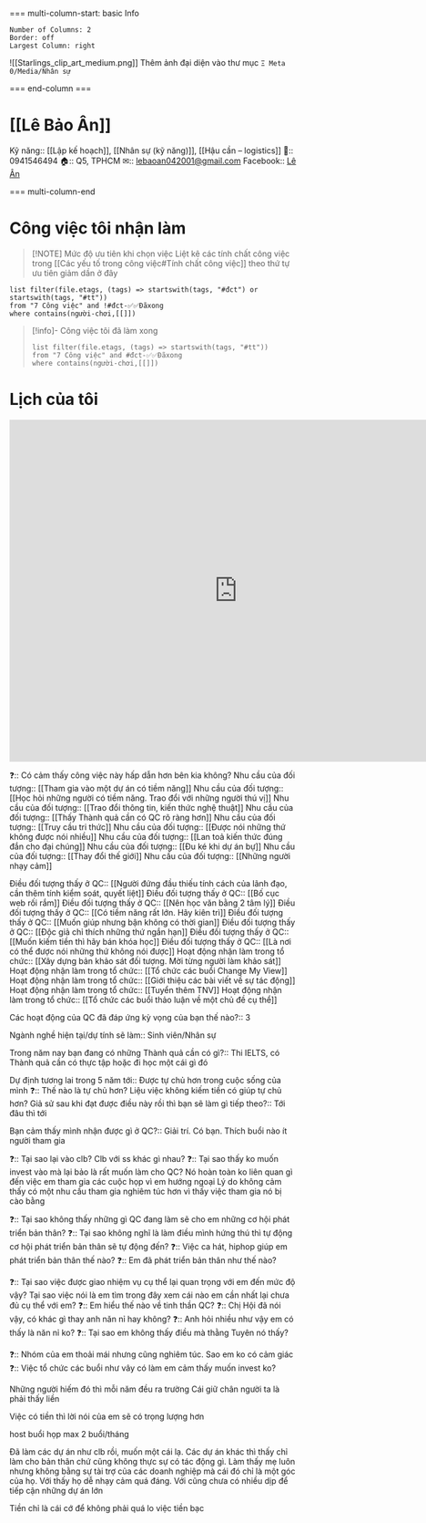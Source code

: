 === multi-column-start: basic Info
```column-settings
Number of Columns: 2
Border: off
Largest Column: right
```

![[Starlings_clip_art_medium.png]]
Thêm ảnh đại diện vào thư mục `Ξ Meta 0/Media/Nhân sự`

=== end-column ===

# [[Lê Bảo Ân]]
Kỹ năng:: [[Lập kế hoạch]], [[Nhân sự (kỹ năng)]], [[Hậu cần – logistics]]
📱:: 0941546494
🏠:: Q5, TPHCM
✉:: lebaoan042001@gmail.com
Facebook:: [Lê Ân](https://www.facebook.com/lean042001/)

=== multi-column-end
# Công việc tôi nhận làm

> [!NOTE] Mức độ ưu tiên khi chọn việc
> Liệt kê các tính chất công việc trong [[Các yếu tố trong công việc#Tính chất công việc]] theo thứ tự ưu tiên giảm dần ở đây

```dataview
list filter(file.etags, (tags) => startswith(tags, "#đct") or startswith(tags, "#tt"))
from "7 Công việc" and !#đct-✅✅Đãxong
where contains(người-chơi,[[]])
```

> [!info]- Công việc tôi đã làm xong
> ```dataview
> list filter(file.etags, (tags) => startswith(tags, "#tt"))
> from "7 Công việc" and #đct-✅✅Đãxong
> where contains(người-chơi,[[]]) 
> ```

# Lịch của tôi
<iframe src="https://calendar.google.com/calendar/embed?src=lebaoan042001%40gmail.com" style="border: 0" width="800" height="600" frameborder="0" scrolling="no"></iframe>


❓:: Có cảm thấy công việc này hấp dẫn hơn bên kia không? 
Nhu cầu của đối tượng:: [[Tham gia vào một dự án có tiềm năng]]
Nhu cầu của đối tượng:: [[Học hỏi những người có tiềm năng. Trao đổi với những người thú vị]]
Nhu cầu của đối tượng:: [[Trao đổi thông tin, kiến thức nghệ thuật]]
Nhu cầu của đối tượng:: [[Thấy Thành quả cần có QC rõ ràng hơn]]
Nhu cầu của đối tượng:: [[Truy cầu tri thức]]
Nhu cầu của đối tượng:: [[Được nói những thứ không được nói nhiều]]
Nhu cầu của đối tượng:: [[Lan toả kiến thức đúng đắn cho đại chúng]]
Nhu cầu của đối tượng:: [[Đu ké khi dự án bự]]
Nhu cầu của đối tượng:: [[Thay đổi thế giới]]
Nhu cầu của đối tượng:: [[Những người nhạy cảm]]

Điều đối tượng thấy ở QC:: [[Người đứng đầu thiếu tính cách của lãnh đạo, cần thêm tính kiểm soát, quyết liệt]]
Điều đối tượng thấy ở QC:: [[Bố cục web rối rắm]]
Điều đối tượng thấy ở QC:: [[Nên học văn bằng 2 tâm lý]]
Điều đối tượng thấy ở QC:: [[Có tiềm năng rất lớn. Hãy kiên trì]]
Điều đối tượng thấy ở QC:: [[Muốn giúp nhưng bận không có thời gian]]
Điều đối tượng thấy ở QC:: [[Độc giả chỉ thích những thứ ngắn hạn]] 
Điều đối tượng thấy ở QC:: [[Muốn kiếm tiền thì hãy bán khóa học]] 
Điều đối tượng thấy ở QC:: [[Là nơi có thể được nói những thứ không nói được]]
Hoạt động nhận làm trong tổ chức:: [[Xây dựng bản khảo sát đối tượng. Mời từng người làm khảo sát]]
Hoạt động nhận làm trong tổ chức:: [[Tổ chức các buổi Change My View]]
Hoạt động nhận làm trong tổ chức:: [[Giới thiệu các bài viết về sự tác động]]
Hoạt động nhận làm trong tổ chức:: [[Tuyển thêm TNV]]
Hoạt động nhận làm trong tổ chức:: [[Tổ chức các buổi thảo luận về một chủ đề cụ thể]]

Các hoạt động của QC đã đáp ứng kỳ vọng của bạn thế nào?:: 3

Ngành nghề hiện tại/dự tính sẽ làm:: Sinh viên/Nhân sự

Trong năm nay bạn đang có những Thành quả cần có gì?:: Thi IELTS, có Thành quả cần có thực tập hoặc đi học một cái gì đó

Dự định tương lai trong 5 năm tới:: Được tự chủ hơn trong cuộc sống của mình
❓:: Thế nào là tự chủ hơn? Liệu việc không kiếm tiền có giúp tự chủ hơn?
Giả sử sau khi đạt được điều này rồi thì bạn sẽ làm gì tiếp theo?:: Tới đâu thì tới

Bạn cảm thấy mình nhận được gì ở QC?:: Giải trí. Có bạn. Thích buổi nào ít người tham gia 

❓:: Tại sao lại vào clb? Clb với ss khác gì nhau? 
❓:: Tại sao thấy ko muốn invest vào mà lại bảo là rất muốn làm cho QC? Nó hoàn toàn ko liên quan gì đến việc em tham gia các cuộc họp vì em hướng ngoại
Lý do không cảm thấy có một nhu cầu tham gia nghiêm túc hơn vì thấy việc tham gia nó bị cào bằng

❓:: Tại sao không thấy những gì QC đang làm sẽ cho em những cơ hội phát triển bản thân?
❓:: Tại sao không nghĩ là làm điều mình hứng thú thì tự động cơ hội phát triển bản thân sẽ tự động đến?
❓:: Việc ca hát, hiphop giúp em phát triển bản thân thế nào?
❓:: Em đã phát triển bản thân như thế nào? 

❓:: Tại sao việc được giao nhiệm vụ cụ thể lại quan trọng với em đến mức độ vậy? Tại sao việc nói là em tìm trong đây xem cái nào em cần nhất lại chưa đủ cụ thể với em? 
❓:: Em hiểu thế nào về tinh thần QC? 
❓:: Chị Hội đã nói vậy, có khác gì thay anh năn nỉ hay không? 
❓:: Anh hỏi nhiều như vậy em có thấy là năn nỉ ko? 
❓:: Tại sao em không thấy điều mà thằng Tuyên nó thấy?


❓:: Nhóm của em thoải mái nhưng cũng nghiêm túc. Sao em ko có cảm giác
❓:: Việc tổ chức các buổi như vây có làm em cảm thấy muốn invest ko? 



Những người hiếm đó thì mỗi năm đều ra trường
Cái giữ chân người ta là phải thấy liền


Việc có tiền thì lời nói của em sẽ có trọng lượng hơn

host buổi họp max 2 buổi/tháng

Đã làm các dự án như clb rồi, muốn một cái lạ. Các dự án khác thì thấy chỉ làm cho bản thân chứ cũng không thực sự có tác động gì. Làm thấy mẹ luôn nhưng không bằng sự tài trợ của các doanh nghiệp mà cái đó chỉ là một góc của họ. Với thấy họ dễ nhạy cảm quá đáng. Với cũng chưa có nhiều dịp để tiếp cận những dự án lớn

Tiền chỉ là cái cớ để không phải quá lo việc tiền bạc
